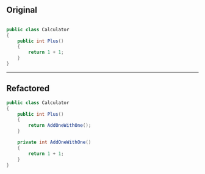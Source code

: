 ﻿## Original

```csharp

public class Calculator
{
    public int Plus()
    {
        return 1 + 1;
    }
}
```

---

## Refactored

```csharp
public class Calculator
{
    public int Plus()
    {
        return AddOneWithOne();
    }

    private int AddOneWithOne()
    {
        return 1 + 1;
    }
}
```